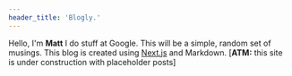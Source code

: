```yaml
---
header_title: 'Blogly.'
---
```


Hello, I'm  **Matt** I do stuff at Google.  This will be a simple, random set of musings.
This blog is created using [Next.js](https://nextjs.org/) and Markdown. [**ATM:** this site is under construction with placeholder posts]

